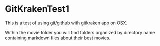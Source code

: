 # GitKrakenTest1

This is a test of using git/github with gitkraken app on OSX.

Within the movie folder you will find folders organized by directory name containing markdown files about their best movies.

